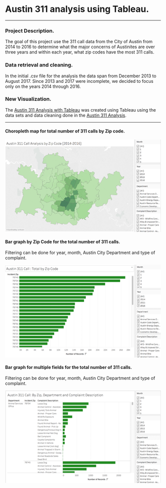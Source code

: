 # Austin 311 analysis using Tableau.
------
### Project Description.

  The goal of this project use the 311 call data from the City of Austin from 2014 to 2016 to determine what the major concerns of Austinites are over three years and within each year, what zip codes have the most 311 calls.
  
 ### Data retrieval and cleaning.

  In the initial .csv file for the analysis the data span from December 2013 to August 2017. Since 2013 and 2017 were incomplete, we decided to focus only on the years 2014 through 2016. 
 
### New Visualization. 
The [Austin 311 Analysis with Tableau](https://public.tableau.com/views/Austin311CallAnalysis2014-2016/Austin311CallAnalysisbyZipCode2014-2016?:embed=y&:display_count=yes&publish=yes) was created using Tableau using the data sets and data cleaning done in the [Austin 311 Analysis](https://github.com/TomBerton/Austin_311_analysis).

-----
#### Choropleth map for total number of 311 calls by Zip code. 

<p align="center"> 
  <img src="https://github.com/TomBerton/Austin-311-analysis-with-Tableau/blob/master/images/Choropleth_map.png" width="900"/>
 </p>

#### Bar graph by Zip Code for the total number of 311 calls. 
Filtering can be done for year, month, Austin City Department and type of complaint. 
<p align="center"> 
  <img src="https://github.com/TomBerton/Austin-311-analysis-with-Tableau/blob/master/images/Zip_total_bar.png" width="900"/>
 </p>
 
 #### Bar graph for multiple fields for the total number of 311 calls.
 Filtering can be done for year, month, Austin City Department and type of complaint.
  
<p align="center"> 
  <img src="https://github.com/TomBerton/Austin-311-analysis-with-Tableau/blob/master/images/Zip_totals_dept_type.png" width="900"/>
 </p>
